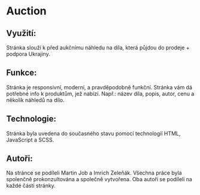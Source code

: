 # Auction

## Využití:

Stránka slouží k před aukčnímu náhledu na díla, která půjdou do prodeje + podpora Ukrajiny.

## Funkce:

Stránka je responsivní, moderní, a pravděpodobně funkční. Stránka vám dá potřebné info k produktům, jež nabízí. Např.: název díla, popis, autor, cenu a několik náhledů na dílo.

## Technologie:

Stránka byla uvedena do současného stavu pomocí technologií HTML, JavaScript a SCSS.

## Autoři:

Na stránce se podíleli Martin Job a Imrich Zeleňák. Všechna práce byla spolenčně prokonzultována a společně vytvořena. Oba autoři se podíleli na každé části stránky.

